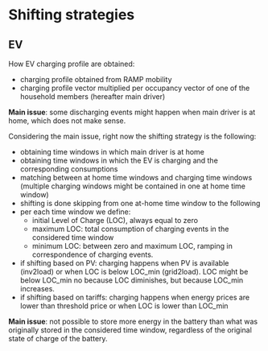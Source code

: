 # Shifting strategies
## EV

How EV charging profile are obtained:
-	charging profile obtained from RAMP mobility
-	charging profile vector multiplied per occupancy vector of one of the household members (hereafter main driver)

**Main issue**: some discharging events might happen when main driver is at home, which does not make sense.

Considering the main issue, right now the shifting strategy is the following:
-	obtaining time windows in which main driver is at home
-	obtaining time windows in which the EV is charging and the corresponding consumptions
-	matching between at home time windows and charging time windows (multiple charging windows might be contained in one at home time window)
-	shifting is done skipping from one at-home time window to the following
-	per each time window we define:
    - initial Level of Charge (LOC), always equal to zero
    - maximum LOC: total consumption of charging events in the considered time window
    - minimum LOC: between zero and maximum LOC, ramping in correspondence of charging events.
-	if shifting based on PV: charging happens when PV is available (inv2load) or when LOC is below LOC_min (grid2load). LOC might be below LOC_min no because LOC diminishes, but because LOC_min increases.
-	if shifting based on tariffs: charging happens when energy prices are lower than threshold price or when LOC is lower than LOC_min

**Main issue**: not possible to store more energy in the battery than what was originally stored in the considered time window, regardless of the original state of charge of the battery.